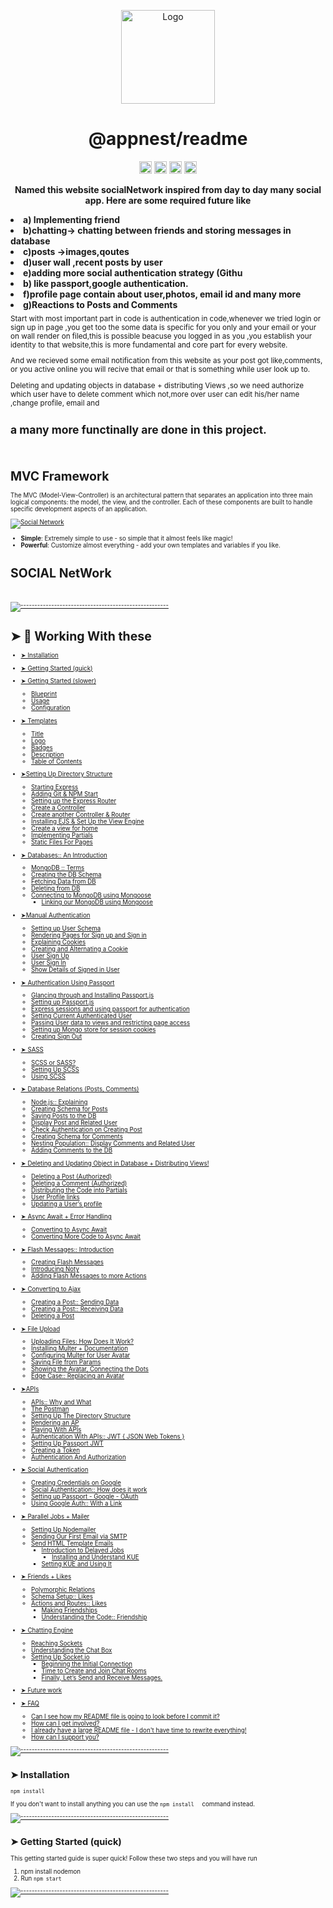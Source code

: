 <!-- ⚠️ This README has been generated from the file(s) "blueprint.md" ⚠️--><p align="center">
  <img src="https://raw.githubusercontent.com/andreasbm/readme/master/assets/logo-shadow.png" alt="Logo" width="150" height="150" />
</p>
<h1 align="center">@appnest/readme</h1>
<p align="center"> 
<a href="https://www.npmjs.com/package/@appnest/readme"><img alt="NPM Version" src="https://img.shields.io/npm/v/@appnest/readme.svg" height="20"/></a>
<a href="https://david-dm.org/andreasbm/readme"><img alt="Dependencies" src="https://img.shields.io/david/andreasbm/readme.svg" height="20"/></a>
<a href="https://github.com/andreasbm/readme/graphs/Databases:: An Introduction"><img alt="Databases:: An Introduction" src="https://img.shields.io/github/Databases:: An Introduction/andreasbm/readme.svg" height="20"/></a>
<!-- <a href="https://github.com/badges/shields"><img alt="Custom badge" src="https://img.shields.io/badge/custom-badge-f39f37.svg" height="20"/></a> -->
<a href="https://github.com/andreasbm/readme/graphs/commit-activity"><img alt="Maintained" src="https://img.shields.io/badge/Maintained%3F-yes-green.svg" height="20"/></a>
	</p>

<p align="center">
  <b>Named this website socialNetwork inspired from day to day many social app.
Here are some required future like 
<li>a) Implementing friend 
<li>b)chatting-> chatting between friends and storing messages in database
 <li>c)posts ->images,qoutes
<li>d)user wall ,recent posts by user
<li>e)adding more social authentication strategy (Githu<li>b) like passport,google authentication.
<li>f)profile page contain about user,photos, email id and many more
<li>g)Reactions to Posts and Comments</b></br>

  <sub>
Start with most important part in code is authentication in  code,whenever we tried login 
or sign up in page ,you get too the some data is specific  for you only and your email or
 your on wall render on filed,this is possible beacuse you logged in as you ,you establish
 your identity to that  website,this is more fundamental and core  part for every website.
 
And we recieved some email notification  from this  website as your post got like,comments,
or you active online you will recive that email or that is something while user look up to. 

Deleting and updating objects in database + distributing Views ,so we need authorize which user 
have to delete comment which  not,more  over user can edit his/her name ,change profile,
email and <h2>a many more functinally are done in this project. </h2>


<sub>
</p>

<br />

# MVC Framework
The MVC (Model-View-Controller) is an architectural pattern that
separates an application into three main logical components:
the model, the view, and the controller. Each of these components
are built to handle specific development aspects of an application. 


[![Social Network](https://i.postimg.cc/Z5DycP05/social0main.png)](https://postimg.cc/SnCsQMWB)

* **Simple**: Extremely simple to use - so simple that it almost feels like magic!
* **Powerful**: Customize almost everything - add your own templates and variables if you like.



# SOCIAL NetWork 


 

<!-- <summary>    </summary> -->

<br />



[![-----------------------------------------------------](https://raw.githubusercontent.com/andreasbm/readme/master/assets/lines/colored.png)](#table-of-contents)

# ➤ 📖 Working With these 

* [➤ Installation](#-installation)
* [➤ Getting Started (quick)](#-getting-started-quick)
* [➤ Getting Started (slower)](#-getting-started-slower)
	* [Blueprint](#blueprint)
	* [Usage](#usage)
	* [Configuration](#configuration)
* [➤ Templates](#-templates)
	* [Title](#title)
	* [Logo](#logo)
	* [Badges](#badges)
	* [Description](#description)
	* [Table of Contents](#table-of-contents)



* [➤Setting Up Directory Structure](#-directory)
	* [Starting Express  ](#startingexpress )
	* [ Adding Git & NPM Start ](#add-git)
	* [ Setting up the Express Router ](#setting-up-router )
	* [ Create a Controller ](#create-controller )
	* [Create another Controller & Router  ](#crete-controller-router )
	* [ Installing EJS & Set Up the View Engine](#enstall-ejs)
	* [ Create a view for home ](#create-viw)
	* [ Implementing Partials ](#implimenting-particles)
	* [ Static Files For Pages ](#static-files)



* [➤ Databases:: An Introduction](#-DatabasesAnIntroduction)
	* [MongoDB :: Terms ](#mongodb)
	* [Creating the DB Schema ](#Schema)
	* [Fetching Data from DB  ](#populating )
	* [ Deleting from DB ](#deleteDB )
  * [ Connecting to MongoDB using Mongoose](#-connecting-Mongoose)
	* [ Linking our MongoDB using Mongoose ](#likingMongoDB)




* [➤Manual Authentication](#-manual-authentication)
	* [ Setting up User Schema ](#setup_userSchema)
	* [ Rendering Pages for Sign up and Sign in ](#renderpages)
	* [ Explaining Cookies  ](#cookies)
	* [ Creating and Alternating a Cookie ](#creating-cookie )
	* [ User Sign Up](#user-signup)
	* [ User Sign In ](#userSignin)
	* [ Show Details of Signed in User ](#showdetail )


* [➤ Authentication Using Passport](#-Authentication-Using-Passport)
	* [ Glancing through and Installing Passport.js ](#install-passport )
	* [ Setting up Passport.js ](#set-up-passport)
	* [ Express sessions and using passport for authentication ](#Express-sessions-and-using-passport-for-authentication )
	* [ Setting Current Authenticated User ](#Setting-Current-Authenticated-User)
	* [ Passing User data to views and restricting page access ](#Passing-User-data-to-views-and-restricting-page-access )
	* [ Setting up Mongo store for session cookies ](#Setting-up-Mongo-store-for-session-cookies )
	* [ Creating Sign Out ](#Creating-Sign-Out)

* [➤ SASS](#-a-bit-about-this-readme)
	* [ SCSS or SASS? ](#SCSS-or-SASS)
	* [ Setting Up SCSS ](#Setting-Up-SCSS )
	* [  Using SCSS](#Using-SCSS)

* [➤ Database Relations (Posts, Comments)](#-database-realtion)
	* [ Node.js:: Explaining ](#Node.js:-Explaining)
	* [ Creating Schema for Posts ](#Creating-Schema-for-Posts )
	* [ Saving Posts to the DB ](#Saving-Posts-to-the-DB )
	* [Display Post and Related User ](#Display-Post-and-Related-User  )
	* [ Check Authentication on Creating Post ](#Check-Authentication-on-Creating-Post-)
	* [ Creating Schema for Comments ](#Creating-Schema-for-Comments )
	* [ Nesting Population:: Display Comments and Related User ](#Nesting-Population::-Display-Comments-and-Related-User )
	* [ Adding Comments to the DB ](#Adding-Comments-to-the-DB )

* [➤ Deleting and Updating Object in Database + Distributing Views!](#-DeltingandpdatingObject )  
	* [ Deleting a Post (Authorized)](#Deleting-a-Post-(Authorized) )
	* [ Deleting a Comment (Authorized) ](#Deleting-a-Comment-(Authorized)-)
	* [ Distributing the Code into Partials ](#Distributing-the-Code-into-Partials )
	* [User Profile links  ](#User-Profile-links )
	* [ Updating a User’s profile ](#Updating-a-User’s-profile )

* [➤  Async Await + Error Handling](#Async-Await-+-Error-Handling )
	* [Converting to Async Await ](#Converting-to-Async-Await )
	* [ Converting More Code to Async Await ](#-Converting-More-Code-to-Async-Await )

* [➤ Flash Messages:: Introduction ](#Flash-MessagesIntroduction )
	* [ Creating Flash Messages ](#Creating-Flash-Messages )
	* [Introducing Noty  ](#Introducing-Noty )
	* [ Adding Flash Messages to more Actions ](#Adding-Flash-Messages-to-more-Actions )
 
  
* [➤ Converting to Ajax ](#Converting-to-Ajax )
	* [ Creating a Post:: Sending Data ](#Creating-a-Post::-Sending-Data )
	* [ Creating a Post:: Receiving Data ](#Creating-a-Post::-Receiving-Data  )
	* [ Deleting a Post ](#Deleting-a-Post )
	 
* [➤ File Upload ](#file-uploading )
	* [ Uploading Files: How Does It Work? ](#Uploading-Files:-How-Does-It-Work? )
	* [ Installing Multer + Documentation ](#Installing-Multer-+-Documentation )
	* [ Configuring Multer for User Avatar ](#Configuring-Multer-for-User-Avatar )
	* [ Saving File from Params ](#Saving-File-from-Params )
	* [ Showing the Avatar, Connecting the Dots ](#Showing-the-Avatar-Connecting-the-Dots )
	* [ Edge Case:: Replacing an Avatar  ](#Edge-Case::-Replacing-an-Avatar )
 
* [➤APIs  ](#Api )
	* [ APIs:: Why and What ](#APIs::-Why-and-What )
	* [  The Postman](#The-Postman )
	* [ Setting Up The Directory Structure ](#Setting-Up-The-Directory-Structure)
	* [ Rendering an AP  ](#Rendering-an-AP )
	* [ Playing With APIs ](#Playing-With-APIs )
	* [ Authentication With APIs:: JWT { JSON Web Tokens } ](#Authentication-With-APIs::-JWT-{-JSON-Web-Tokens-} )
	* [ Setting Up Passport JWT ](#Setting-Up-Passport-JWT )
	* [Creating a Token  ](#Creating-a-Token)
	* [ Authentication And Authorization ](#Authentication-And-Authorization )

* [➤ Social Authentication  ](#Social-Authentication )
	* [ Creating Credentials on Google ](#Creating-Credentials-on-Google )
	* [ Social Authentication:: How does it work ](#Social-Authentication::-How-does-it-work )
	* [Setting up Passport - Google - OAuth  ](#Setting-up-Passport---Google---OAuth )
	* [ Using Google Auth:: With a Link ](#Using-Google-Auth::-With-a-Link )
 
* [ ➤ Parallel Jobs + Mailer  ](#Parallel-Jobs-+-Mailer- )
	* [Setting Up Nodemailer  ](#Setting-Up-Nodemailer )
	* [ Sending Our First Email via SMTP ](#Sending-Our-First-Email-via-SMTP )
  * [ Send HTML Template Emails ](#Send-HTML-Template-Emails )
	* [  Introduction to Delayed Jobs](#Introduction-to-Delayed-Jobs )
        * [Installing and Understand KUE ](#Installing-and-Understand-KUE ) 
	* [Setting KUE and Using It  ](#Setting-KUE-and-Using-It )



* [ ➤  Friends + Likes ](#Friends-+-Likes )
	* [ Polymorphic Relations ](#Polymorphic-Relations )
	* [ Schema Setup:: Likes ](#Schema-Setup::-Likes )
  * [Actions and Routes:: Likes  ](#Actions-and-Routes::-Likes  )
	* [ Making Friendships ](#Making-Friendships )
	* [Understanding the Code:: Friendship  ](#Understanding-the-Code::-Friendship ) 


* [ ➤ Chatting Engine  ](#Chatting-Engine  )
	* [ Reaching Sockets ](#Reaching-Sockets )
	* [  Understanding the Chat Box](#Understanding-the-Chat-Box )
  * [ Setting Up Socket.io ](#Setting-Up-Socket.io-)
	* [ Beginning the Initial Connection ](#Beginning-the-Initial-Connection )
	* [ Time to Create and Join Chat Rooms ](#Time-to-Create-and-Join-Chat-Rooms) 
	* [ Finally, Let’s Send and Receive Messages. ](#Finally,-Let’s-Send-and-Receive-Messages )
  




* [➤ Future work](#-future-work)
* [➤ FAQ](#-faq)
	* [Can I see how my README file is going to look before I commit it?](#can-i-see-how-my-readme-file-is-going-to-look-before-i-commit-it)
	* [How can I get involved?](#how-can-i-get-involved)
	* [I already have a large README file - I don't have time to rewrite everything!](#i-already-have-a-large-readme-file---i-dont-have-time-to-rewrite-everything)
	* [How can I support you?](#how-can-i-support-you)
 
 


[![-----------------------------------------------------](https://raw.githubusercontent.com/andreasbm/readme/master/assets/lines/colored.png)](#installation)

## ➤ Installation

```node
npm install 
```

If you don't want to install anything you can use the `npm install  ` command instead.

[![-----------------------------------------------------](https://raw.githubusercontent.com/andreasbm/readme/master/assets/lines/colored.png)](#getting-started-quick)

## ➤ Getting Started (quick)

This getting started guide is super quick! Follow these two steps and you will have run

1. npm install nodemon
2. Run `npm start`

 


[![-----------------------------------------------------](https://raw.githubusercontent.com/andreasbm/readme/master/assets/lines/colored.png)](#getting-started-slower)
  
